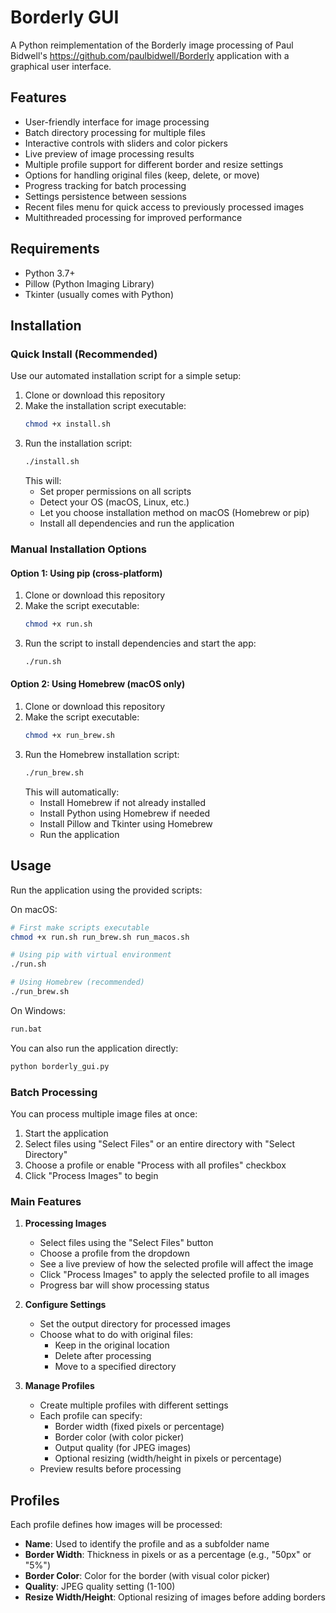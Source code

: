 # Borderly GUI

A Python reimplementation of the Borderly image processing of Paul Bidwell's https://github.com/paulbidwell/Borderly application with a graphical user interface.

## Features

- User-friendly interface for image processing
- Batch directory processing for multiple files
- Interactive controls with sliders and color pickers
- Live preview of image processing results
- Multiple profile support for different border and resize settings
- Options for handling original files (keep, delete, or move)
- Progress tracking for batch processing
- Settings persistence between sessions
- Recent files menu for quick access to previously processed images
- Multithreaded processing for improved performance

## Requirements

- Python 3.7+
- Pillow (Python Imaging Library)
- Tkinter (usually comes with Python)

## Installation

### Quick Install (Recommended)

Use our automated installation script for a simple setup:

1. Clone or download this repository
2. Make the installation script executable:
   ```bash
   chmod +x install.sh
   ```
3. Run the installation script:
   ```bash
   ./install.sh
   ```
   This will:
   - Set proper permissions on all scripts
   - Detect your OS (macOS, Linux, etc.)
   - Let you choose installation method on macOS (Homebrew or pip)
   - Install all dependencies and run the application

### Manual Installation Options

#### Option 1: Using pip (cross-platform)

1. Clone or download this repository
2. Make the script executable:
   ```bash
   chmod +x run.sh
   ```
3. Run the script to install dependencies and start the app:
   ```bash
   ./run.sh
   ```

#### Option 2: Using Homebrew (macOS only)

1. Clone or download this repository
2. Make the script executable:
   ```bash
   chmod +x run_brew.sh
   ```
3. Run the Homebrew installation script:
   ```bash
   ./run_brew.sh
   ```
   This will automatically:
   - Install Homebrew if not already installed
   - Install Python using Homebrew if needed
   - Install Pillow and Tkinter using Homebrew
   - Run the application

## Usage

Run the application using the provided scripts:

On macOS:
```bash
# First make scripts executable
chmod +x run.sh run_brew.sh run_macos.sh

# Using pip with virtual environment
./run.sh

# Using Homebrew (recommended)
./run_brew.sh
```

On Windows:
```bash
run.bat
```

You can also run the application directly:
```bash
python borderly_gui.py
```

### Batch Processing

You can process multiple image files at once:

1. Start the application
2. Select files using "Select Files" or an entire directory with "Select Directory"
3. Choose a profile or enable "Process with all profiles" checkbox
4. Click "Process Images" to begin

### Main Features

1. **Processing Images**
   - Select files using the "Select Files" button
   - Choose a profile from the dropdown
   - See a live preview of how the selected profile will affect the image
   - Click "Process Images" to apply the selected profile to all images
   - Progress bar will show processing status

2. **Configure Settings**
   - Set the output directory for processed images
   - Choose what to do with original files:
     - Keep in the original location
     - Delete after processing
     - Move to a specified directory

3. **Manage Profiles**
   - Create multiple profiles with different settings
   - Each profile can specify:
     - Border width (fixed pixels or percentage)
     - Border color (with color picker)
     - Output quality (for JPEG images)
     - Optional resizing (width/height in pixels or percentage)
   - Preview results before processing

## Profiles

Each profile defines how images will be processed:

- **Name**: Used to identify the profile and as a subfolder name
- **Border Width**: Thickness in pixels or as a percentage (e.g., "50px" or "5%")
- **Border Color**: Color for the border (with visual color picker)
- **Quality**: JPEG quality setting (1-100)
- **Resize Width/Height**: Optional resizing of images before adding borders
